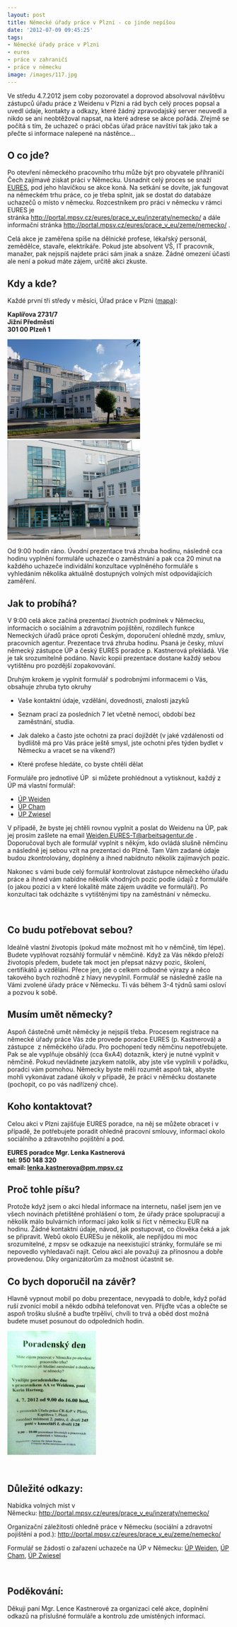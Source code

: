 ```yaml
---
layout: post
title: Německé úřady práce v Plzni - co jinde nepíšou
date: '2012-07-09 09:45:25'
tags:
- Německé úřady práce v Plzni
- eures
- práce v zahraničí
- práce v německu
image: /images/117.jpg
---
```

Ve středu 4.7.2012 jsem coby pozorovatel a doprovod absolvoval návštěvu zástupců úřadu práce z Weidenu v Plzni a rád bych celý proces popsal a uvedl údaje, kontakty a odkazy, které žádný zpravodajský server neuvedl a nikdo se ani neobtěžoval napsat, na které adrese se akce pořádá. Zřejmě se počítá s tím, že uchazeč o práci občas úřad práce navštíví tak jako tak a přečte si informace nalepené na nástěnce...

<h2>O co jde?</h2>
<p>Po otevření německého pracovního trhu může být pro obyvatele příhraničí Čech zajímavé získat práci v Německu. Usnadnit celý proces se snaží <a href="http://portal.mpsv.cz/eures/sit_eures">EURES</a>, pod jeho hlavičkou se akce koná. Na setkání se dovíte, jak fungovat na německém trhu práce, co je třeba splnit, jak se dostat do databáze uchazečů o místo v německu. Rozcestníkem pro práci v německu v rámci EURES je stránka <a href="http://portal.mpsv.cz/eures/prace_v_eu/inzeraty/nemecko/" target="_blank">http://portal.mpsv.cz/eures/prace_v_eu/inzeraty/nemecko/</a> a dále informační stránka <a href="http://portal.mpsv.cz/eures/prace_v_eu/zeme/nemecko/" target="_blank">http://portal.mpsv.cz/eures/prace_v_eu/zeme/nemecko/</a> .</p>
<p>Celá akce je zaměřena spíše na dělnické profese, lékařský personál, zemědělce, stavaře, elektrikáře. Pokud jste absolvent VŠ, IT pracovník, manažer, pak nejspíš najdete práci sám jinak a snáze. Žádné omezení účasti ale není a pokud máte zájem, určitě akci zkuste.</p>
<h2>Kdy a kde?</h2>
<p>Každé první tři středy v měsíci, Úřad práce v Plzni (<a href="https://maps.google.com/maps?q=Kapl%C3%AD%C5%99ova+2731,+Plze%C5%88-Ji%C5%BEn%C3%AD+P%C5%99edm%C4%9Bst%C3%AD,+%C4%8Cesk%C3%A1+republika&amp;amp;hl=cs&amp;amp;ie=UTF8&amp;amp;sll=49.747485,13.377604&amp;amp;sspn=0.180134,0.445976&amp;amp;oq=Kapl%C3%AD%C5%99ova+2731&amp;amp;t=h&amp;amp;hnear=Kapl%C3%AD%C5%99ova+2731%2F7,+301+00+Plze%C5%88-Ji%C5%BEn%C3%AD+P%C5%99edm%C4%9Bst%C3%AD,+%C4%8Cesk%C3%A1+republika&amp;amp;z=16" target="_blank">mapa</a>):</p>
<p><strong>Kaplířova 2731/7<br /> Jižní Předměstí<br /> 301 00 Plzeň 1</strong></p>
<p><strong><img src="/images/117.jpg" alt="Úřad práce v Plzni" width="300" height="225" />  <img src="/images/118.jpg" alt="Úřad práce v Plzni" width="300" height="225" /></strong></p>
<p>Od 9:00 hodin ráno. Úvodní prezentace trvá zhruba hodinu, následně cca hodinu vyplnění formuláře uchazeče o zaměstnání a pak cca 20 minut na každého uchazeče individální konzultace vyplněného formuláře s vyhledáním několika aktuálně dostupných volných míst odpovídajících zaměření.</p>
<h2>Jak to probíhá?</h2>
<p>V 9:00 celá akce začíná prezentací životních podmínek v Německu, informacích o sociálním a zdravotním pojištění, rozdílech funkce Nemeckých úřadů práce oproti Českým, doporučení ohledně mzdy, smluv, pracovních agentur. Prezentace trvá zhruba hodinu. Psaná je česky, mluví německý zástupce ÚP a český EURES poradce p. Kastnerová překládá. Vše je tak srozumitelně podáno. Navíc kopii prezentace dostane každý sebou vytištěnu pro pozdější zopakovování.</p>
<p>Druhým krokem je vyplnit formulář s podrobnými informacemi o Vás, obsahuje zhruba tyto okruhy</p>
<ul>
<li>
<p>Vaše kontaktní údaje, vzdělání, dovednosti, znalosti jazyků</p>
</li>
<li>
<p>Seznam prací za posledních 7 let včetně nemocí, období bez zaměstnání, studia.</p>
</li>
<li>
<p>Jak daleko a často jste ochotni za prací dojíždět (v jaké vzdálenosti od bydliště má pro Vás práce ještě smysl, jste ochotni přes týden bydlet v Německu a vracet se na víkend?)</p>
</li>
<li>
<p>Které profese hledáte, co byste chtěli dělat</p>
</li>
</ul>
<p>Formuláře pro jednotlivé ÚP  si můžete prohlédnout a vytisknout, každý z ÚP má vlastní formulář: </p>
<ul>
<li><a href="http://www.arbeitsagentur.de/nn_625204/Navigation/Dienststellen/RD-BY/Weiden/Agentur/Buerger/Arbeiten-in-der-Grenzregion/Arbeiten-in-der-Grenzregion-Nav.html%20">ÚP Weiden</a></li>
<li><a href="/downloads/OKI-C9850-UP240.pdf">ÚP Cham</a></li>
<li><a href="/downloads/OKI-C9850-UP239.pdf">ÚP Zwiesel</a></li>
</ul>

<p>V případě, že byste jej chtěli rovnou vyplnit a poslat do Weidenu na ÚP, pak jej prosím zašlete na email <a href="mailto:Weiden.EURES-T@arbeitsagentur.de">Weiden.EURES-T@arbeitsagentur.de</a> . Doporučoval bych ale formulář vyplnit s někým, kdo ovládá slušně němčinu a následně jej sebou vzít na prezentaci do Plzně. Tam Vám zadané údaje budou zkontrolovány, doplněny a ihned nabídnuto několik zajímavých pozic.</p>
<p>Nakonec s vámi bude celý formulář kontrolovat zástupce německého úřadu práce a ihned vám nabídne několik vhodných pozic podle údajů z formuláře (o jakou pozici a v které lokalitě máte zájem uvádíte ve formuláři). Po konzultaci tak odcházíte s vytištěnými tipy na zaměstnání v německu.</p>
<p> </p>
<h2>Co budu potřebovat sebou?</h2>
<p>Ideálně vlastní životopis (pokud máte možnost mít ho v němčině, tím lépe). Budete vyplňovat rozsáhlý formulář v němčině. Když za Vás někdo přeloží životopis předem, budete tak moct jen přepsat názvy pozic, školení, certifikátů a vzdělání. Přece jen, jde o celkem odbodné výrazy a něco takového bych rozhodně z hlavy nevyplnil. Formulář se následně zašle na Vámi zvolené úřady práce v Německu. Ti vás během 3-4 týdnů sami osloví a pozvou k sobě. </p>
<h2>Musím umět německy?</h2>
<p>Aspoň částečně umět něměcky je nejspíš třeba. Procesem registrace na německé úřady práce Vás zde provede poradce EURES (p. Kastnerová) a zástupce  z něměckého úřadu. Pro pochopení tedy němčinu nepotřebujete. Pak se ale vyplňuje obsáhlý (cca 6xA4) dotazník, který je nutné vyplnit v němčině. Pokud nevládnete jazykem natolik, aby jste vše vyplnili v pořádku, poradci vám pomohou. Německy byste měli rozumět aspoň tak, abyste mohli vykonávat zadané úkoly v případě, že práci v něměcku dostanete (pochopit, co po vás nadřízený chce). </p>
<h2>Koho kontaktovat?</h2>
<p>Celou akci v Plzni zajišťuje EURES poradce, na něj se můžete obracet i v případě, že potřebujete poradit ohledně pracovní smlouvy, informací okolo sociálního a zdravotního pojištění a pod.</p>
<p><strong>EURES poradce Mgr. Lenka Kastnerová<br /> tel: 950 148 320<br /> email: <a href="mailto:lenka.kastnerova@pm.mpsv.cz">lenka.kastnerova@pm.mpsv.cz</a></strong></p>
<h2>Proč tohle píšu?</h2>
<p>Protože když jsem o akci hledal informace na internetu, našel jsem jen ve všech novinách přetištěné prohlášení o tom, že úřady práce spolupracují a několik málo bulvárních informací jako kolik si říct v německu EUR na hodinu. Žádné kontaktní údaje, návod, jak postupovat, co člověka čeká a jak se připravit. Webů okolo EURESu je několik, ale nepřijdou mi moc srozumitelné, z mpsv se odkazuje na neexistující stránky, formuláře se mi nepovedlo vyhledavači najít. Celou akci ale považuji za přínosnou a dobře provedenou. Díky organizátorům za možnost účastnit se.</p>
<h2>Co bych doporučil na závěr?</h2>
<p>Hlavně vypnout mobil po dobu prezentace, nevypadá to dobře, když pořád ruší zvonící mobil a někdo odbíhá telefonovat ven. Přijďte včas a oblečte se aspoň trošku slušně a buďte trpěliví, chvíli to trvá a oběd dost možná budete muset posunout do odpoledních hodin. </p>
<p><img src="/images/119.jpg" alt="pozvánka - poradenský den" width="200" height="280" /></p>
<p> </p>
<h2><strong>Důležité odkazy:</strong></h2>
<p>Nabídka volných míst v Německu: <a href="http://portal.mpsv.cz/eures/prace_v_eu/inzeraty/nemecko/">http://portal.mpsv.cz/eures/prace_v_eu/inzeraty/nemecko/</a></p>
<p>Organizační záležitosti ohledně práce v Německu (sociální a zdravotní pojištění a pod.): <a href="http://portal.mpsv.cz/eures/prace_v_eu/zeme/nemecko/">http://portal.mpsv.cz/eures/prace_v_eu/zeme/nemecko/</a></p>
<p>Formulář se žádostí o zařazení uchazeče na ÚP v Německu: <a href="http://www.arbeitsagentur.de/nn_625204/Navigation/Dienststellen/RD-BY/Weiden/Agentur/Buerger/Arbeiten-in-der-Grenzregion/Arbeiten-in-der-Grenzregion-Nav.html%20">ÚP Weiden</a>, <a href="/downloads/OKI-C9850-UP240.pdf">ÚP Cham</a>, <a href="/downloads/OKI-C9850-UP239.pdf">ÚP Zwiesel</a></p>
<p> </p>
<h2><strong>Poděkování:</strong></h2>
<p>Děkuji paní Mgr. Lence Kastnerové za organizaci celé akce, doplnění odkazů na příslušné formuláře a kontrolu zde umístěných informací. </p>
